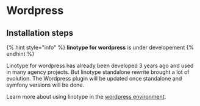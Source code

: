 # Wordpress

## Installation steps

{% hint style="info" %}
**linotype for wordpress** is under developement
{% endhint %}

Linotype for wordpress has already been developed 3 years ago and used in many agency projects. But linotype standalone rewrite brought a lot of evolution. The Wordpress plugin will be updated once standalone and symfony versions will be done.

Learn more about using linotype in the [wordpress environment](../environement/wordpress.md).

